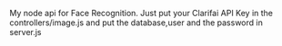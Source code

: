 My node api for Face Recognition.
Just put your Clarifai API Key in the controllers/image.js and put the database,user and the password in server.js

